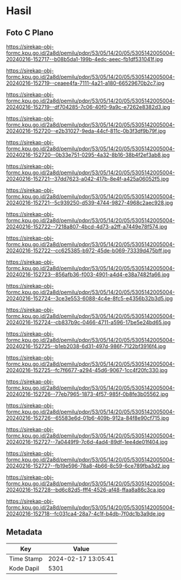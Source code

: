 # Hasil

## Foto C Plano

https://sirekap-obj-formc.kpu.go.id/2a8d/pemilu/pdpr/53/05/14/20/05/5305142005004-20240216-152717--b08b5da1-199b-4edc-aeec-fb1df531041f.jpg

https://sirekap-obj-formc.kpu.go.id/2a8d/pemilu/pdpr/53/05/14/20/05/5305142005004-20240216-152719--ceaee4fa-7111-4a21-a180-66529670b2c7.jpg

https://sirekap-obj-formc.kpu.go.id/2a8d/pemilu/pdpr/53/05/14/20/05/5305142005004-20240216-152719--df704285-7c06-40f0-9a9c-e7262e8382d3.jpg

https://sirekap-obj-formc.kpu.go.id/2a8d/pemilu/pdpr/53/05/14/20/05/5305142005004-20240216-152720--e2b31027-9eda-44cf-811c-0b3f3df9b79f.jpg

https://sirekap-obj-formc.kpu.go.id/2a8d/pemilu/pdpr/53/05/14/20/05/5305142005004-20240216-152720--0b33e751-0295-4a32-8b16-38b4f2ef3ab8.jpg

https://sirekap-obj-formc.kpu.go.id/2a8d/pemilu/pdpr/53/05/14/20/05/5305142005004-20240216-152721--37dd7623-a042-417b-8e4f-a425a06052f5.jpg

https://sirekap-obj-formc.kpu.go.id/2a8d/pemilu/pdpr/53/05/14/20/05/5305142005004-20240216-152721--5c939250-d539-4744-9827-4968c2aec928.jpg

https://sirekap-obj-formc.kpu.go.id/2a8d/pemilu/pdpr/53/05/14/20/05/5305142005004-20240216-152722--7218a807-4bcd-4d73-a2ff-a7449e78f574.jpg

https://sirekap-obj-formc.kpu.go.id/2a8d/pemilu/pdpr/53/05/14/20/05/5305142005004-20240216-152722--cc625385-b972-45de-b069-73339d475bff.jpg

https://sirekap-obj-formc.kpu.go.id/2a8d/pemilu/pdpr/53/05/14/20/05/5305142005004-20240216-152723--856afb36-f003-4901-a4d4-e38a7482fa66.jpg

https://sirekap-obj-formc.kpu.go.id/2a8d/pemilu/pdpr/53/05/14/20/05/5305142005004-20240216-152724--3ce3e553-6088-4c4e-8fc5-e4356b32b3d5.jpg

https://sirekap-obj-formc.kpu.go.id/2a8d/pemilu/pdpr/53/05/14/20/05/5305142005004-20240216-152724--cb837b9c-0466-4711-a596-17be5e24bd65.jpg

https://sirekap-obj-formc.kpu.go.id/2a8d/pemilu/pdpr/53/05/14/20/05/5305142005004-20240216-152725--b1eb2038-6d31-497d-986f-7122bf3916f4.jpg

https://sirekap-obj-formc.kpu.go.id/2a8d/pemilu/pdpr/53/05/14/20/05/5305142005004-20240216-152725--fc7f6677-a294-45d6-9067-1cc4f20fc330.jpg

https://sirekap-obj-formc.kpu.go.id/2a8d/pemilu/pdpr/53/05/14/20/05/5305142005004-20240216-152726--77eb7965-1873-4f57-985f-0b8fe3b05562.jpg

https://sirekap-obj-formc.kpu.go.id/2a8d/pemilu/pdpr/53/05/14/20/05/5305142005004-20240216-152726--65583e6d-01b6-409b-912a-84f8e90cf715.jpg

https://sirekap-obj-formc.kpu.go.id/2a8d/pemilu/pdpr/53/05/14/20/05/5305142005004-20240216-152727--7a0449f9-7c6d-4ad4-89df-1ee4de01f404.jpg

https://sirekap-obj-formc.kpu.go.id/2a8d/pemilu/pdpr/53/05/14/20/05/5305142005004-20240216-152727--fb19e596-78a8-4b66-8c59-6ce789fba3d2.jpg

https://sirekap-obj-formc.kpu.go.id/2a8d/pemilu/pdpr/53/05/14/20/05/5305142005004-20240216-152728--bd6c82d5-fff4-4526-af48-ffaa8a86c3ca.jpg

https://sirekap-obj-formc.kpu.go.id/2a8d/pemilu/pdpr/53/05/14/20/05/5305142005004-20240216-152718--fc031ca4-28a7-4c1f-b4db-7f0dc1b3a9de.jpg


## Metadata

| Key        | Value               |
| ---------- | ------------------- |
| Time Stamp | 2024-02-17 13:05:41 |
| Kode Dapil | 5301                |



